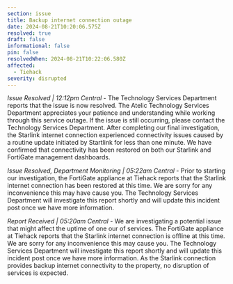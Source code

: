 ```yaml
---
section: issue
title: Backup internet connection outage
date: 2024-08-21T10:20:06.575Z
resolved: true
draft: false
informational: false
pin: false
resolvedWhen: 2024-08-21T10:22:06.580Z
affected:
  - Tiehack
severity: disrupted
---
```

*Issue Resolved | 12:12pm Central* - The Technology Services Department reports that the issue is now resolved. The Atelic Technology Services Department appreciates your patience and understanding while working through this service outage. If the issue is still occurring, please contact the Technology Services Department. After completing our final investigation, the Starlink internet connection experienced connectivity issues caused by a routine update initiated by Startlink for less than one minute. We have confirmed that connectivity has been restored on both our Starlink and FortiGate management dashboards.

*Issue Resolved, Department Monitoring | 05:22am Central* - Prior to starting our investigation, the FortiGate appliance at Tiehack reports that the Starlink internet connection has been restored at this time. We are sorry for any inconvenience this may have cause you. The Technology Services Department will investigate this report shortly and will update this incident post once we have more information.

*Report Received | 05:20am Central* - We are investigating a potential issue that might affect the uptime of one our of services. The FortiGate appliance at Tiehack reports that the Starlink internet connection is offline at this time. We are sorry for any inconvenience this may cause you. The Technology Services Department will investigate this report shortly and will update this incident post once we have more information. As the Starlink connection provides backup internet connectivity to the property, no disruption of services is expected.